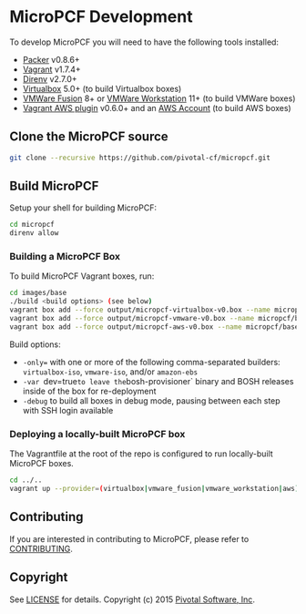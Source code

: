 # MicroPCF Development

To develop MicroPCF you will need to have the following tools installed:

- [Packer](https://www.packer.io) v0.8.6+
- [Vagrant](https://www.vagrantup.com/) v1.7.4+
- [Direnv](https://github.com/direnv/direnv) v2.7.0+
- [Virtualbox](https://www.virtualbox.org/) 5.0+ (to build Virtualbox boxes)
- [VMWare Fusion](https://www.vmware.com/products/fusion) 8+ or [VMWare Workstation](https://www.vmware.com/products/workstation) 11+ (to build VMWare boxes)
- [Vagrant AWS plugin](https://github.com/mitchellh/vagrant-aws) v0.6.0+ and an [AWS Account](https://aws.amazon.com/) (to build AWS boxes)

## Clone the MicroPCF source

```bash
git clone --recursive https://github.com/pivotal-cf/micropcf.git
```

## Build MicroPCF

Setup your shell for building MicroPCF:

```bash
cd micropcf
direnv allow
```

### Building a MicroPCF Box

To build MicroPCF Vagrant boxes, run:

```bash
cd images/base
./build <build options> (see below)
vagrant box add --force output/micropcf-virtualbox-v0.box --name micropcf/base
vagrant box add --force output/micropcf-vmware-v0.box --name micropcf/base
vagrant box add --force output/micropcf-aws-v0.box --name micropcf/base
```

Build options:
* `-only=` with one or more of the following comma-separated builders: `virtualbox-iso`, `vmware-iso`, and/or `amazon-ebs`
* `-var `dev=true` to leave the `bosh-provisioner` binary and BOSH releases inside of the box for re-deployment
* `-debug` to build all boxes in debug mode, pausing between each step with SSH login available

### Deploying a locally-built MicroPCF box

The Vagrantfile at the root of the repo is configured to run locally-built MicroPCF boxes.

```bash
cd ../..
vagrant up --provider=(virtualbox|vmware_fusion|vmware_workstation|aws)
```

## Contributing

If you are interested in contributing to MicroPCF, please refer to [CONTRIBUTING](CONTRIBUTING.md).

## Copyright

See [LICENSE](LICENSE) for details.
Copyright (c) 2015 [Pivotal Software, Inc](http://www.pivotal.io/).
